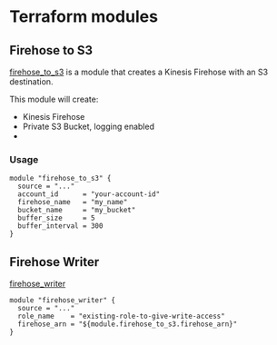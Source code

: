 # Terraform modules


## Firehose to S3

[firehose_to_s3](./firehose_to_s3/) is a module that creates a Kinesis Firehose with an S3 destination.

This module will create:
* Kinesis Firehose
* Private S3 Bucket, logging enabled
*

### Usage

```hcl
module "firehose_to_s3" {
  source = "..."
  account_id      = "your-account-id"
  firehose_name   = "my_name"
  bucket_name     = "my_bucket"
  buffer_size     = 5
  buffer_interval = 300
}
```

## Firehose Writer

[firehose_writer](./firehose_writer/)

```hcl
module "firehose_writer" {
  source = "..."
  role_name    = "existing-role-to-give-write-access"
  firehose_arn = "${module.firehose_to_s3.firehose_arn}"
}
```
